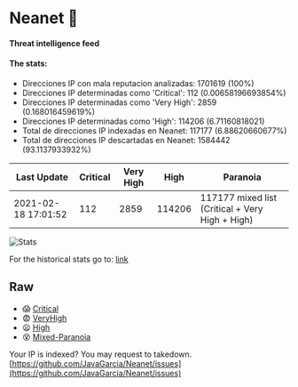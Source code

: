 # Neanet :hocho:
#### Threat intelligence feed
#### The stats:

- Direcciones IP con mala reputacion analizadas: 1701619 (100%)
- Direcciones IP determinadas como 'Critical':  112 (0.00658196693854%)
- Direcciones IP determinadas como 'Very High':  2859 (0.168016459619%)
- Direcciones IP determinadas como 'High':  114206 (6.71160818021)
- Total de direcciones IP indexadas en Neanet:  117177 (6.88620660677%)
- Total de direcciones IP descartadas en Neanet:  1584442 (93.1137933932%)

| Last Update | Critical | Very High | High | Paranoia |
| --- | --- | --- | --- | --- |
| 2021-02-18 17:01:52 | 112 | 2859 | 114206 | 117177 mixed list (Critical + Very High + High)|

![Stats](https://docs.google.com/spreadsheets/d/e/2PACX-1vSnaNMIXVabIpDJjufMlzH7poXnshF3mgd8Is1g9ytUEzVsP5my4Trn8f-xkoLLQ38xpL3HtmUexLo6/pubchart?oid=501124687&format=image)

For the historical stats go to: [link](/stats.csv)
## Raw
- :scream: [Critical](https://raw.githubusercontent.com/JavaGarcia/Neanet/master/blacklists/neanet_critical.txt)
- :fearful: [VeryHigh](https://raw.githubusercontent.com/JavaGarcia/Neanet/master/blacklists/neanet_veryHigh.txtt)
- :frowning: [High](https://raw.githubusercontent.com/JavaGarcia/Neanet/master/blacklists/neanet_high.txt)
- :dizzy_face: [Mixed-Paranoia](https://raw.githubusercontent.com/JavaGarcia/Neanet/master/blacklists/neanet_all.txt)


Your IP is indexed? You may request to takedown. [https://github.com/JavaGarcia/Neanet/issues](https://github.com/JavaGarcia/Neanet/issues)

































































































































































































































































































































































































































































































































































































































































































































































































































































































































































































































































































































































































































































































































































































































































































































































































































































































































































































































































































































































































































































































































































































































































































































































































































































































































































































































































































































































































































































































































































































































































































































































































































































































































































































































































































































































































































































































































































































































































































































































































































































































































































































































































































































































































































































